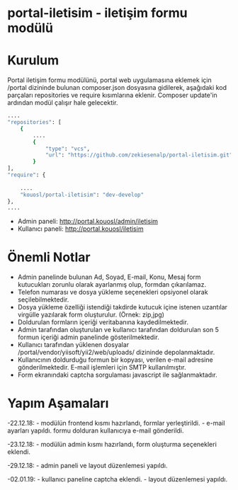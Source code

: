 # portal-iletisim - iletişim formu modülü

Kurulum
============
Portal iletişim formu modülünü, portal web uygulamasına eklemek için /portal dizininde bulunan composer.json dosyasına gidilerek, aşağıdaki kod parçaları repositories ve require kısımlarına eklenir. Composer update'in ardından modül çalışır hale gelecektir.

```bash
....
"repositories": [
    {
        ....
        {
            "type": "vcs",
            "url": "https://github.com/zekiesenalp/portal-iletisim.git"
        }
],
"require": {
     
    ....   
    "kouosl/portal-iletisim": "dev-develop"
},
....
```


- Admin paneli: http://portal.kouosl/admin/iletisim
- Kullanıcı paneli: http://portal.kouosl/iletisim



Önemli Notlar
============

- Admin panelinde bulunan Ad, Soyad, E-mail, Konu, Mesaj form kutucukları zorunlu olarak ayarlanmış olup, formdan çıkarılamaz.
- Telefon numarası ve dosya yükleme seçenekleri opsiyonel olarak seçilebilmektedir.
- Dosya yükleme özelliği istendiği takdirde kutucuk içine istenen uzantılar virgülle yazılarak form oluşturulur. (Örnek: zip,jpg)
- Doldurulan formların içeriği veritabanına kaydedilmektedir.
- Admin tarafından oluşturulan ve kullanıcı tarafından doldurulan son 5 formun içeriği admin panelinde gösterilmektedir.
- Kullanıcı tarafından yüklenen dosyalar /portal/vendor/yiisoft/yii2/web/uploads/ dizininde depolanmaktadır.
- Kullanıcının doldurduğu formun bir kopyası, verilen e-mail adresine gönderilmektedir. E-mail işlemleri için SMTP kullanılmıştır.
- Form ekranındaki captcha sorgulaması javascript ile sağlanmaktadır.



Yapım Aşamaları
============

-22.12.18:
 	- modülün frontend kısmı hazırlandı, formlar yerleştirildi.
	- e-mail ayarları yapıldı. formu dolduran kullanıcıya e-mail gönderildi.

-23.12.18:
	- modülün admin kısmı hazırlandı, form oluşturma seçenekleri eklendi.

-29.12.18:
	- admin paneli ve layout düzenlemesi yapıldı. 
 
-02.01.19:
	- kullanıcı paneline captcha eklendi.
	- layout düzenlemesi yapıldı. 
 


